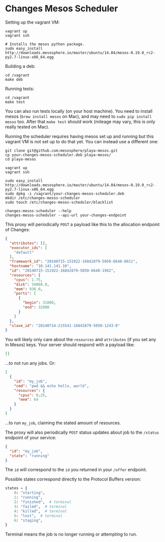 Changes Mesos Scheduler
=======================
Setting up the vagrant VM:

```shell
vagrant up
vagrant ssh

# Installs the mesos python package.
sudo easy_install http://downloads.mesosphere.io/master/ubuntu/14.04/mesos-0.19.0_rc2-py2.7-linux-x86_64.egg
```

Building a deb:

```shell
cd /vagrant
make deb
```

Running tests:
```shell
cd /vagrant
make test
```

You can also run tests locally (on your host machine). You need to install
mesos (`brew install mesos` on Mac), and may need to `sudo pip install mesos`
too. After that `make test` should work (mileage may vary, this is only really
tested on Mac).


Running the scheduler requires having mesos set up and running but this vagrant VM is not set up to do that yet. You can instead use a different one:

```shell
git clone git@github.com:mesosphere/playa-mesos.git
cp your-changes-mesos-scheduler.deb playa-mesos/
cd playa-mesos

vagrant up
vagrant ssh

sudo easy_install http://downloads.mesosphere.io/master/ubuntu/14.04/mesos-0.19.0_rc2-py2.7-linux-x86_64.egg
sudo dpkg -i /vagrant/your-changes-mesos-scheduler.deb
mkdir /etc/changes-mesos-scheduler
sudo touch /etc/changes-mesos-scheduler/blacklist

changes-mesos-scheduler --help
changes-mesos-scheduler --api-url your-changes-endpoint
```

This proxy will periodically `POST` a payload like this to the allocation endpoint of Changes:

```json
{
  "attributes": [],
  "executor_ids": [
    "default"
  ],
  "framework_id": "20140715-151922-16842879-5050-6648-0011",
  "hostname": "10.141.141.10",
  "id": "20140715-151922-16842879-5050-6648-1942",
  "resources": {
    "cpus": 1.75,
    "disk": 34068.0,
    "mem": 936.0,
    "ports": [
      {
        "begin": 31000,
        "end": 32000
      }
    ]
  },
  "slave_id": "20140714-215541-16842879-5050-1243-0"
}
```

You will likely only care about the `resources` and `attributes` (if you set any in Mesos) keys. Your server should respond with a payload like:

```json
[]
```

...to not run any jobs. Or:

```json
[
  {
    "id": "my_job",
    "cmd": "pwd && echo hello, world",
    "resources": {
      "cpus": 0.25,
      "mem": 64
    }
  }
]
```

...to run `my_job`, claiming the stated amount of resources.

The proxy will also periodically `POST` status updates about job to the `/status` endpoint of your service:

```json
{
  "id": "my_job",
  "state": "running"
}
```

The `id` will correspond to the `id` you returned in your `/offer` endpoint.

Possible states correspond directly to the Protocol Buffers version:

```python
states = {
    0: "starting",
    1: "running",
    2: "finished",  # terminal
    3: "failed",  # terminal
    4: "killed",  # terminal
    5: "lost",  # terminal
    6: "staging",
}
```

Terminal means the job is no longer running or attempting to run.
